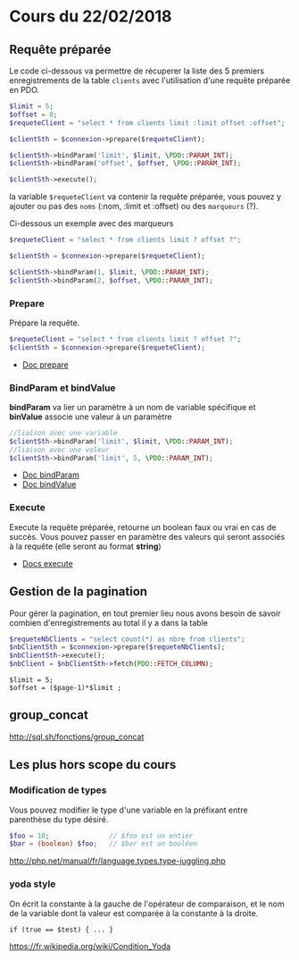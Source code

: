 # Cours du 22/02/2018

## Requête préparée

Le code ci-dessous va permettre de récuperer la liste des 5 premiers enregistrements de la table `clients` avec l'utilisation d'une requête préparée en PDO.

```php
$limit = 5;
$offset = 0;
$requeteClient = "select * from clients limit :limit offset :offset";

$clientSth = $connexion->prepare($requeteClient);

$clientSth->bindParam('limit', $limit, \PDO::PARAM_INT);
$clientSth->bindParam('offset', $offset, \PDO::PARAM_INT);

$clientSth->execute();
```
la variable `$requeteClient` va contenir la requête préparée, vous pouvez y ajouter ou pas des `noms` (:nom, :limit et :offset) ou des `marqueurs` (?).

Ci-dessous un exemple avec des marqueurs

```php
$requeteClient = "select * from clients limit ? offset ?";

$clientSth = $connexion->prepare($requeteClient);

$clientSth->bindParam(1, $limit, \PDO::PARAM_INT);
$clientSth->bindParam(2, $offset, \PDO::PARAM_INT);

```

### Prepare
Prépare la requête.
```php
$requeteClient = "select * from clients limit ? offset ?";
$clientSth = $connexion->prepare($requeteClient);
```

- [Doc prepare](http://php.net/manual/fr/pdo.prepare.php)

### BindParam et bindValue
**bindParam** va lier un paramètre à un nom de variable spécifique et **binValue** associe une valeur à un paramètre

```php
//liaison avec une variable
$clientSth->bindParam('limit', $limit, \PDO::PARAM_INT);
//liaison avec une valeur
$clientSth->bindParam('limit', 5, \PDO::PARAM_INT);
```

 - [Doc bindParam](http://php.net/manual/fr/pdostatement.bindparam.php)
 - [Doc bindValue](http://php.net/manual/fr/pdostatement.bindvalue.php)

### Execute
Execute la requête préparée, retourne un boolean faux ou vrai en cas de succès. Vous pouvez passer en paramètre des valeurs qui seront associés à la requête (elle seront au format **string**)

- [Docs execute](http://php.net/manual/fr/pdostatement.execute.php)

## Gestion de la pagination

Pour gérer la pagination, en tout premier lieu nous avons besoin de savoir combien d'enregistrements au total il y a dans la table

```php
$requeteNbClients = "select count(*) as nbre from clients";
$nbClientSth = $connexion->prepare($requeteNbClients);
$nbClientSth->execute();
$nbClient = $nbClientSth->fetch(PDO::FETCH_COLUMN);
```


```
$limit = 5;
$offset = ($page-1)*$limit ;
```

## group_concat

http://sql.sh/fonctions/group_concat

## Les plus hors scope du cours

### Modification de types
Vous pouvez modifier le type d'une variable en la préfixant entre parenthèse du type désiré.
```php
$foo = 10;               // $foo est un entier
$bar = (boolean) $foo;   // $bar est un booléen
```

http://php.net/manual/fr/language.types.type-juggling.php


### yoda style
On écrit la constante à la gauche de l'opérateur de comparaison, et le nom de la variable dont la valeur est comparée à la constante à la droite.

```if (true == $test) { ... }```

https://fr.wikipedia.org/wiki/Condition_Yoda
